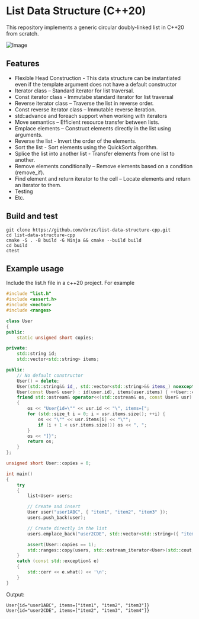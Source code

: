 # List Data Structure (C++20)

This repository implements a generic circular doubly-linked list in C++20 from scratch.

![Image](https://github.com/user-attachments/assets/3ed9d27e-dde9-4359-acdd-2de750db8fd1)

## Features
- Flexible Head Construction - This data structure can be instantiated even if the template argument does not have a default constructor
- Iterator class  – Standard iterator for list traversal.
- Const iterator class - Immutabe standard iterator for list traversal
- Reverse iterator class – Traverse the list in reverse order.
- Const reverse iterator class – Immutable reverse iteration.
- std::advance and foreach support when working with iterators
- Move semantics – Efficient resource transfer between lists.
- Emplace elements – Construct elements directly in the list using arguments.
- Reverse the list - Invert the order of the elements.
- Sort the list - Sort elements using the QuickSort algorithm.
- Splice the list into another list - Transfer elements from one list to another.
- Remove elements conditionally – Remove elements based on a condition (remove_if).
- Find element and return iterator to the cell – Locate elements and return an iterator to them.
- Testing
- Etc.

## Build and test
```
git clone https://github.com/dxrzc/list-data-structure-cpp.git
cd list-data-structure-cpp
cmake -S . -B build -G Ninja && cmake --build build
cd build
ctest
```

## Example usage
Include the list.h file in a c++20 project. For example

```cpp
#include "list.h"
#include <assert.h>
#include <vector>
#include <ranges>

class User
{
public:
	static unsigned short copies;

private:
	std::string id;
	std::vector<std::string> items;

public:
	// No default constructor
	User() = delete;
	User(std::string&& id_, std::vector<std::string>&& items_) noexcept : id(std::move(id_)), items(std::move(items_)) {}
	User(const User& user) : id(user.id), items(user.items) { ++User::copies; }
	friend std::ostream& operator<<(std::ostream& os, const User& usr)
	{
		os << "User{id=\"" << usr.id << "\", items=[";
		for (std::size_t i = 0; i < usr.items.size(); ++i) {
			os << "\"" << usr.items[i] << "\"";
			if (i + 1 < usr.items.size()) os << ", ";
		}
		os << "]}";
		return os;
	}
};

unsigned short User::copies = 0;

int main()
{
	try
	{
		list<User> users;

		// Create and insert
		User user("user1ABC", { "item1", "item2", "item3" });
		users.push_back(user);

		// Create directly in the list
		users.emplace_back("user2CDE", std::vector<std::string>({ "item2", "item3", "item4" }));

		assert(User::copies == 1);
		std::ranges::copy(users, std::ostream_iterator<User>(std::cout, "\n"));
	}
	catch (const std::exception& e)
	{
		std::cerr << e.what() << '\n';
	}
}
```

Output: 
```
User{id="user1ABC", items=["item1", "item2", "item3"]}
User{id="user2CDE", items=["item2", "item3", "item4"]}
```


